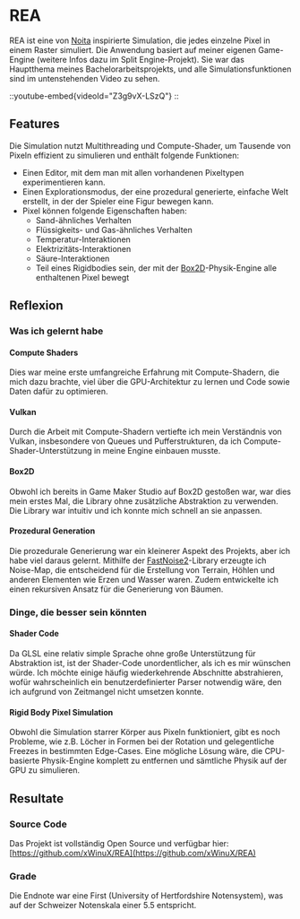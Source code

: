 # REA
REA ist eine von [Noita](https://noitagame.com) inspirierte Simulation, die jedes einzelne Pixel in einem Raster simuliert.
Die Anwendung basiert auf meiner eigenen Game-Engine (weitere Infos dazu im Split Engine-Projekt).
Sie war das Hauptthema meines Bachelorarbeitsprojekts, und alle Simulationsfunktionen sind im untenstehenden Video zu sehen.

::youtube-embed{videoId="Z3g9vX-LSzQ"}
::

## Features
Die Simulation nutzt Multithreading und Compute-Shader, um Tausende von Pixeln effizient zu simulieren und enthält folgende Funktionen:
- Einen Editor, mit dem man mit allen vorhandenen Pixeltypen experimentieren kann.
- Einen Explorationsmodus, der eine prozedural generierte, einfache Welt erstellt, in der der Spieler eine Figur bewegen kann.
- Pixel können folgende Eigenschaften haben:
  - Sand-ähnliches Verhalten
  - Flüssigkeits- und Gas-ähnliches Verhalten
  - Temperatur-Interaktionen
  - Elektrizitäts-Interaktionen
  - Säure-Interaktionen
  - Teil eines Rigidbodies sein, der mit der [Box2D](https://box2d.org)-Physik-Engine alle enthaltenen Pixel bewegt

## Reflexion

### Was ich gelernt habe

#### Compute Shaders
Dies war meine erste umfangreiche Erfahrung mit Compute-Shadern, die mich dazu brachte, 
viel über die GPU-Architektur zu lernen und Code sowie Daten dafür zu optimieren.

#### Vulkan 
Durch die Arbeit mit Compute-Shadern vertiefte ich mein Verständnis von Vulkan, 
insbesondere von Queues und Pufferstrukturen, da ich Compute-Shader-Unterstützung in meine Engine einbauen musste.

#### Box2D
Obwohl ich bereits in Game Maker Studio auf Box2D gestoßen war, war dies mein erstes Mal, 
die Library ohne zusätzliche Abstraktion zu verwenden. 
Die Library war intuitiv und ich konnte mich schnell an sie anpassen.

#### Prozedural Generation
Die prozedurale Generierung war ein kleinerer Aspekt des Projekts, 
aber ich habe viel daraus gelernt. Mithilfe der [FastNoise2](https://github.com/Auburn/FastNoise2)-Library erzeugte ich Noise-Map, 
die entscheidend für die Erstellung von Terrain, 
Höhlen und anderen Elementen wie Erzen und Wasser waren. 
Zudem entwickelte ich einen rekursiven Ansatz für die Generierung von Bäumen.

### Dinge, die besser sein könnten

#### Shader Code
Da GLSL eine relativ simple Sprache ohne große Unterstützung für Abstraktion ist, ist der Shader-Code unordentlicher, als ich es mir wünschen würde.
Ich möchte einige häufig wiederkehrende Abschnitte abstrahieren, wofür wahrscheinlich ein benutzerdefinierter Parser notwendig wäre, 
den ich aufgrund von Zeitmangel nicht umsetzen konnte.

#### Rigid Body Pixel Simulation
Obwohl die Simulation starrer Körper aus Pixeln funktioniert, gibt es noch Probleme, 
wie z.B. Löcher in Formen bei der Rotation und gelegentliche Freezes in bestimmten Edge-Cases.
Eine mögliche Lösung wäre, die CPU-basierte Physik-Engine komplett zu entfernen und sämtliche Physik auf der GPU zu simulieren.

## Resultate

### Source Code
Das Projekt ist vollständig Open Source und verfügbar hier: [https://github.com/xWinuX/REA](https://github.com/xWinuX/REA)

### Grade
Die Endnote war eine First (University of Hertfordshire Notensystem), was auf der Schweizer Notenskala einer 5.5 entspricht.
